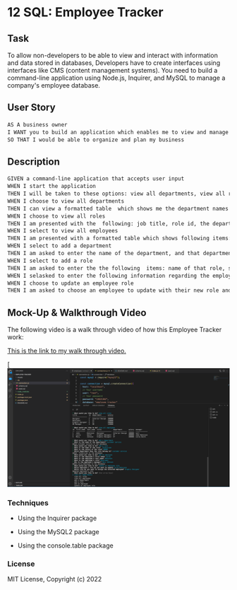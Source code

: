 # 12 SQL: Employee Tracker

## Task

To allow non-developers to be able to view and interact with information and data stored in databases, Developers have to create interfaces using interfaces like CMS (content management systems). You need to build a command-line application using Node.js, Inquirer, and MySQL to manage a company's employee database.


## User Story

```md
AS A business owner
I WANT you to build an application which enables me to view and manage the departments, roles, and employees in my company
SO THAT I would be able to organize and plan my business
```

## Description

```md
GIVEN a command-line application that accepts user input
WHEN I start the application
THEN I will be taken to these options: view all departments, view all roles, view all employees, add a department, add a role, add an employee, and update an employee role
WHEN I choose to view all departments
THEN I can view a formatted table  which shows me the department names and department ids
WHEN I choose to view all roles
THEN I am presented with the  following: job title, role id, the department that role belongs to, and the salary for that role
WHEN I select to view all employees
THEN I am presented with a formatted table which shows following items: employee data, including employee ids, the first names, last names, the job titles, departments, salaries, and the employee's managers that the employees report to
WHEN I select to add a department
THEN I am asked to enter the name of the department, and that department will be added to the database
WHEN I select to add a role
THEN I am asked to enter the the following  items: name of that role, salary, and department for the role and that role is added to the database
WHEN I selasked to enter the following information regarding the employee: first name, last name, role, and manager, and that employee is added to the database
WHEN I choose to update an employee role
THEN I am asked to choose an employee to update with their new role and this new information will be updated in the database 
```

## Mock-Up & Walkthrough Video

The following video is a walk through video of how this Employee Tracker work:

[This is the link to my walk through video.](https://youtu.be/2a1XuN7wyO8)

[![This is the link to image after I did finish all the steps in the Terminal.](./Assets/Employess-Tracker%20.png)





### Techniques 



 * Using the Inquirer package

 * Using the MySQL2 package

 * Using the console.table package


### License

MIT License, Copyright (c) 2022
